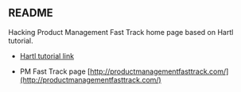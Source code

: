 ## README

Hacking Product Management Fast Track home page based on Hartl tutorial.

* [Hartl tutorial link](http://ruby.railstutorial.org/)

* PM Fast Track page [http://productmanagementfasttrack.com/](http://productmanagementfasttrack.com/)
